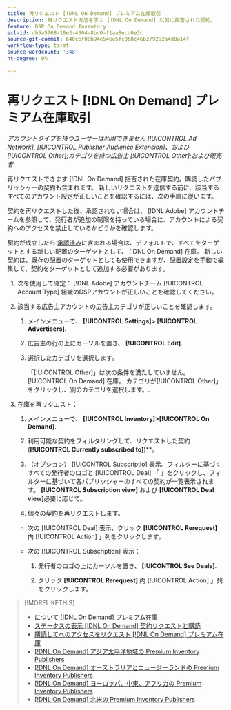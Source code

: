 ```yaml
---
title: 再リクエスト [!DNL On Demand] プレミアム在庫取引
description: 再リクエスト方法を学ぶ [!DNL On Demand] 以前に拒否された契約。
feature: DSP On Demand Inventory
exl-id: db5a5708-16e3-4304-8bd0-f1aa8ecd0e3c
source-git-commit: b40c6f08b94e546e5fc068c46b279292a4d8a14f
workflow-type: tm+mt
source-wordcount: '348'
ht-degree: 0%

---
```


# 再リクエスト [!DNL On Demand] プレミアム在庫取引

*アカウントタイプを持つユーザーは利用できません [!UICONTROL Ad Network], [!UICONTROL Publisher Audience Extension]、および [!UICONTROL Other];カテゴリを持つ広告主 [!UICONTROL Other];および販売者*

再リクエストできます [!DNL On Demand] 拒否された在庫契約。購読したパブリッシャーの契約も含まれます。 新しいリクエストを送信する前に、該当するすべてのアカウント設定が正しいことを確認するには、次の手順に従います。

契約を再リクエストした後、承認されない場合は、 [!DNL Adobe] アカウントチームを参照して、発行者が追加の制限を持っている場合に、アカウントによる契約へのアクセスを禁止しているかどうかを確認します。

契約が成立したら [承認済み](/help/dsp/inventory/on-demand-inventory-view-status.md)に含まれる場合は、デフォルトで、すべてをターゲットとする新しい配置のターゲットとして、 [!DNL On Demand] 在庫。 新しい契約は、既存の配置のターゲットとしても使用できますが、配置設定を手動で編集して、契約をターゲットとして追加する必要があります。

1. 次を使用して確定： [!DNL Adobe] アカウントチーム [!UICONTROL Account Type] 組織のDSPアカウントが正しいことを確認してください。

1. 該当する広告主アカウントの広告主カテゴリが正しいことを確認します。

   1. メインメニューで、 **[!UICONTROL Settings]> [!UICONTROL Advertisers].**

   1. 広告主の行の上にカーソルを置き、 **[!UICONTROL Edit]**.

   1. 選択したカテゴリを選択します。

      「[!UICONTROL Other]」は次の条件を満たしていません。 [!UICONTROL On Demand] 在庫。 カテゴリが[!UICONTROL Other]」をクリックし、別のカテゴリを選択します。<!-- [category](/help/dsp/admin/advertiser-settings.md) -->.

1. 在庫を再リクエスト：

   1. メインメニューで、 **[!UICONTROL Inventory]>[!UICONTROL On Demand]**.

   1. 利用可能な契約をフィルタリングして、リクエストした契約 (**[!UICONTROL Currently subscribed to]**)**。

   1. （オプション） [!UICONTROL Subscriptio] 表示。フィルターに基づくすべての発行者のロゴと [!UICONTROL Deal] 「 」をクリックし、フィルターに基づいて各パブリッシャーのすべての契約が一覧表示されます。 **[!UICONTROL Subscription view]** および **[!UICONTROL Deal view]**&#x200B;必要に応じて。

   1. 個々の契約を再リクエストします。
   * 次の [!UICONTROL Deal] 表示、クリック **[!UICONTROL Rerequest]** 内 [!UICONTROL Action] 」列をクリックします。

   * 次の [!UICONTROL Subscription] 表示：

      1. 発行者のロゴの上にカーソルを置き、 **[!UICONTROL See Deals]**.

      1. クリック **[!UICONTROL Rerequest]** 内 [!UICONTROL Action] 」列をクリックします。


>[!MORELIKETHIS]
>
>* [について [!DNL On Demand] プレミアム在庫](on-demand-inventory-about.md)
>* [ステータスの表示 [!DNL On Demand] 契約リクエストと購読](on-demand-inventory-view-status.md)
>* [購読してへのアクセスをリクエスト [!DNL On Demand] プレミアム在庫](on-demand-inventory-subscribe.md)
>* [[!DNL On Demand] アジア太平洋地域の Premium Inventory Publishers](on-demand-inventory-publishers-apac.md)
>* [[!DNL On Demand] オーストラリアとニュージーランドの Premium Inventory Publishers](on-demand-inventory-publishers-anz.md)
>* [[!DNL On Demand] ヨーロッパ、中東、アフリカの Premium Inventory Publishers](on-demand-inventory-publishers-emea.md)
>* [[!DNL On Demand] 北米の Premium Inventory Publishers](on-demand-inventory-publishers-na.md)

